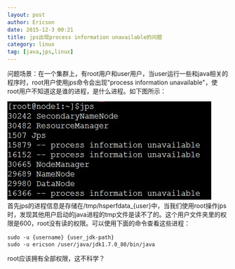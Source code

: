 ```yaml
---
layout: post
author: Ericson
date: 2015-12-3 00:21
title: jps出现process information unavailable的问题
category: linux
tag: [java,jps,linux]
---
```


问题场景：在一个集群上，有root用户和user用户，当user运行一些和java相关的程序时，root用户使用jps命令会出现"process information unavailable"，使root用户不知道这是谁的进程，是什么进程。如下图所示：

<div>
    <img src="/public/img/linux/jps_problem.jpg">
</div>
首先jps的进程信息是存储在/tmp/hsperfdata_{user}中，当我们使用root操作jps时，发现其他用户启动的java进程的tmp文件是读不了的。这个用户文件夹里的权限是600，root没有读的权限。可以使用下面的命令查看这些进程：

```linux
sudo -u {username} {user_jdk-path}
sudo -u ericson /user/java/jdk1.7.0_80/bin/java
```

root应该拥有全部权限，这不科学？